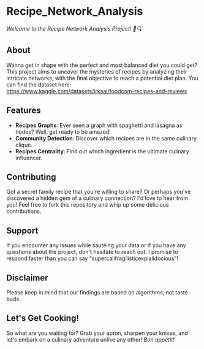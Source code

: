 # Recipe_Network_Analysis

*Welcome to the Recipe Network Analysis Project! 🍳🔍*

## About

Wanna get in shape with the perfect and most balanced diet you could get? This project aims to uncover the mysteries of recipes by analyzing their intricate networks, with the final objective to reach a potential diet plan. You can find the dataset here: https://www.kaggle.com/datasets/irkaal/foodcom-recipes-and-reviews

## Features

- **Recipes Graphs**: Ever seen a graph with spaghetti and lasagna as nodes? Well, get ready to be amazed!
- **Community Detection**: Discover which recipes are in the same culinary clique. 
- **Recipes Centrality**: Find out which ingredient is the ultimate culinary influencer.

## Contributing

Got a secret family recipe that you're willing to share? Or perhaps you've discovered a hidden gem of a culinary connection? I'd love to hear from you! Feel free to fork this repository and whip up some delicious contributions.

## Support

If you encounter any issues while sautéing your data or if you have any questions about the project, don't hesitate to reach out. I promise to respond faster than you can say "supercalifragilisticexpialidocious"!

## Disclaimer

Please keep in mind that our findings are based on algorithms, not taste buds.

## Let's Get Cooking!

So what are you waiting for? Grab your apron, sharpen your knives, and let's embark on a culinary adventure unlike any other! *Bon appétit!*
